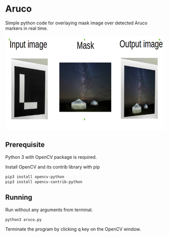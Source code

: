 # Aruco
Simple python code for overlaying mask image over detected Aruco markers in real time.

<p align="center">
    <img src="example.png" height="300px">
</p>

## Prerequisite
Python 3 with OpenCV package is required.

Install OpenCV and its contrib library with pip
```
pip3 install opencv-python
pip3 install opencv-contrib-python
```

## Running
Run without any arguments from terminal.
```
python3 aruco.py
```
Terminate the program by clicking q key on the OpenCV window.
